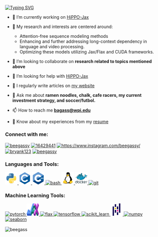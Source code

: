 [![Typing SVG](https://readme-typing-svg.herokuapp.com?size=12&color=858585&lines=Graduate+student+at+Worcester+Polytechnic+Institute;Machine+learning+intern+at+Dana-Farber+Cancer+Institute)](https://git.io/typing-svg)

- 🔭 I’m currently working on [HiPPO-Jax](https://github.com/BeeGass/HiPPO-Jax)

- 🌱 My research and interests are centered around:
  -  Attention-free sequence modeling methods
  -  Enhancing and further addressing long-context dependency in language and video processing.
  -  Optimizing these models utilizing Jax/Flax and CUDA frameworks.

- 👯 I’m looking to collaborate on **research related to topics mentioned above**

- 🤝 I’m looking for help with [HiPPO-Jax](https://github.com/BeeGass/HiPPO-Jax)

- 📝 I regularly write articles on [my website](onlygass.dev)

- 💬 Ask me about **ramen noodles, chalk, cafe racers, my current investment strategy, and soccer/futbol.**

- 📫 How to reach me **bagass@wpi.edu**

- 📄 Know about my experiences from my [resume](https://drive.google.com/file/d/1NcvrpuO0psV8I6qZPRAAahOGOtaeZOGs/view?usp=sharing)

<h3 align="left">Connect with me:</h3>
<p align="left">
<a href="https://linkedin.com/in/beegassy" target="blank"><img align="center" src="https://raw.githubusercontent.com/rahuldkjain/github-profile-readme-generator/master/src/images/icons/Social/linked-in-alt.svg" alt="beegassy" height="30" width="40" /></a>
<a href="https://stackoverflow.com/users/16429441" target="blank"><img align="center" src="https://raw.githubusercontent.com/rahuldkjain/github-profile-readme-generator/master/src/images/icons/Social/stack-overflow.svg" alt="16429441" height="30" width="40" /></a>
<a href="https://www.instagram.com/beegassy/" target="blank"><img align="center" src="https://raw.githubusercontent.com/rahuldkjain/github-profile-readme-generator/master/src/images/icons/Social/instagram.svg" alt="https://www.instagram.com/beegassy/" height="30" width="40" /></a>
<a href="https://www.hackerrank.com/bryank123" target="blank"><img align="center" src="https://raw.githubusercontent.com/rahuldkjain/github-profile-readme-generator/master/src/images/icons/Social/hackerrank.svg" alt="bryank123" height="30" width="40" /></a>
<a href="https://www.leetcode.com/beegassy" target="blank"><img align="center" src="https://raw.githubusercontent.com/rahuldkjain/github-profile-readme-generator/master/src/images/icons/Social/leet-code.svg" alt="beegassy" height="30" width="40" /></a>
</p>

<h3 align="left">Languages and Tools:</h3>
<p align="left"> <a href="https://www.python.org" target="_blank"> <img src="https://raw.githubusercontent.com/devicons/devicon/master/icons/python/python-original.svg" alt="python" width="40" height="40"/> </a> <a href="https://www.cprogramming.com/" target="_blank"> <img src="https://raw.githubusercontent.com/devicons/devicon/master/icons/c/c-original.svg" alt="c" width="40" height="40"/> </a> <a href="https://www.w3schools.com/cpp/" target="_blank"> <img src="https://raw.githubusercontent.com/devicons/devicon/master/icons/cplusplus/cplusplus-original.svg" alt="cplusplus" width="40" height="40"/> </a> <a href="https://www.gnu.org/software/bash/" target="_blank"> <img src="https://www.vectorlogo.zone/logos/gnu_bash/gnu_bash-icon.svg" alt="bash" width="40" height="40"/> </a> <a href="https://www.linux.org/" target="_blank"> <img src="https://raw.githubusercontent.com/devicons/devicon/master/icons/linux/linux-original.svg" alt="linux" width="40" height="40"/> </a> <a href="https://www.docker.com/" target="_blank" rel="noreferrer"> <img src="https://raw.githubusercontent.com/devicons/devicon/master/icons/docker/docker-original-wordmark.svg" alt="docker" width="40" height="40"/> </a> <a href="https://git-scm.com/" target="_blank"> <img src="https://www.vectorlogo.zone/logos/git-scm/git-scm-icon.svg" alt="git" width="40" height="40"/> </a> </p>
 
<h3 align="left">Machine Learning Tools:</h3>
<p align="left"> <a href="https://pytorch.org/" target="_blank"> <img src="https://www.vectorlogo.zone/logos/pytorch/pytorch-icon.svg" alt="pytorch" width="40" height="40"/> </a> <a href="https://github.com/google/jax" target="_blank"> <img src="https://raw.githubusercontent.com/google/jax/a83695a783993a9a8372cf668a20446f332165de/images/jax_logo.svg" alt="jax" width="40" height="40"/> </a> <a href="https://github.com/google/flax" target="_blank"> <img src="https://raw.githubusercontent.com/google/flax/ebc8df57a4e982eaa82f6e5b0d5a399c9bae2032/images/flax_logo.svg" alt="flax" width="40" height="40"/> </a> <a href="https://www.tensorflow.org" target="_blank"> <img src="https://www.vectorlogo.zone/logos/tensorflow/tensorflow-icon.svg" alt="tensorflow" width="40" height="40"/> </a> <a href="https://scikit-learn.org/" target="_blank"> <img src="https://upload.wikimedia.org/wikipedia/commons/0/05/Scikit_learn_logo_small.svg" alt="scikit_learn" width="40" height="40"/> </a> <a href="https://pandas.pydata.org/" target="_blank" rel="noreferrer"> <img src="https://raw.githubusercontent.com/devicons/devicon/2ae2a900d2f041da66e950e4d48052658d850630/icons/pandas/pandas-original.svg" alt="pandas" width="40" height="40"/> </a> <a href="https://numpy.org/" target="_blank" rel="noreferrer"> <img src="https://raw.githubusercontent.com/numpy/numpy/1168868df63678e5704acd866fafcf40dc849481/branding/logo/logomark/numpylogoicon.svg" alt="numpy" width="40" height="40"/> </a> <a href="https://seaborn.pydata.org/" target="_blank" rel="noreferrer"> <img src="https://seaborn.pydata.org/_images/logo-mark-lightbg.svg" alt="seaborn" width="40" height="40"/> </a> </p>

<p><img align="center" src="https://github-readme-streak-stats.herokuapp.com?user=BeeGass&theme=dark&hide_border=true" alt="beegass" /></p>
